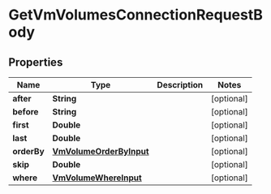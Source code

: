 

# GetVmVolumesConnectionRequestBody


## Properties

Name | Type | Description | Notes
------------ | ------------- | ------------- | -------------
**after** | **String** |  |  [optional]
**before** | **String** |  |  [optional]
**first** | **Double** |  |  [optional]
**last** | **Double** |  |  [optional]
**orderBy** | [**VmVolumeOrderByInput**](VmVolumeOrderByInput.md) |  |  [optional]
**skip** | **Double** |  |  [optional]
**where** | [**VmVolumeWhereInput**](VmVolumeWhereInput.md) |  |  [optional]



